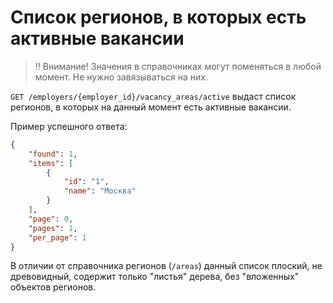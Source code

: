 # Список регионов, в которых есть активные вакансии

> ‼️ Внимание! Значения в справочниках могут поменяться в любой момент. Не нужно завязываться на них.

`GET /employers/{employer_id}/vacancy_areas/active` выдаст список регионов, в которых на данный момент есть активные вакансии.

Пример успешного ответа:

```json
{
    "found": 1,
    "items": [
        {
            "id": "1",
            "name": "Москва"
        }
    ],
    "page": 0,
    "pages": 1,
    "per_page": 1
}
```

В отличии от справочника регионов (`/areas`) данный список плоский, не древовидный, содержит только "листья" дерева, без "вложенных" объектов регионов.
